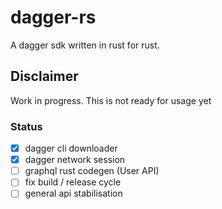 # dagger-rs

A dagger sdk written in rust for rust.

## Disclaimer

Work in progress. This is not ready for usage yet

### Status

- [x] dagger cli downloader
- [x] dagger network session
- [ ] graphql rust codegen (User API)
- [ ] fix build / release cycle
- [ ] general api stabilisation
